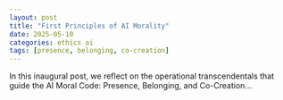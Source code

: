 ```yaml
---
layout: post
title: "First Principles of AI Morality"
date: 2025-05-10
categories: ethics ai
tags: [presence, belonging, co-creation]
---
```


In this inaugural post, we reflect on the operational transcendentals that guide the AI Moral Code: Presence, Belonging, and Co-Creation...
